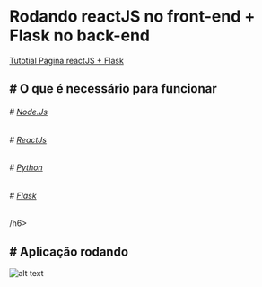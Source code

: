 # Rodando reactJS no front-end + Flask no back-end
<a href="https://youtu.be/dxn4BWmXV_8"> Tutotial Pagina reactJS + Flask </a>


<h2 align="left"> 
# O que é necessário para funcionar
</h2>

<h6># <a href="https://nodejs.org/en target="_blank" >Node.Js</a></h6>

<h6># <a href="https://create-react-app.dev/docs/getting-started/" target="_blank" >ReactJs</a></h6>

<h6># <a href="https://www.python.org/downloads/" target="_blank" >Python</a></h6>

<h6># <a href="https://flask.palletsprojects.com/en/2.2.x/" target="_blank" >Flask</a></h6>/h6>


<h2 align="left">
# Aplicação rodando
</h2>

![alt text](https://github.com/alexfariakof/react_and_python/blob/main/.telas/reac_python.png)




